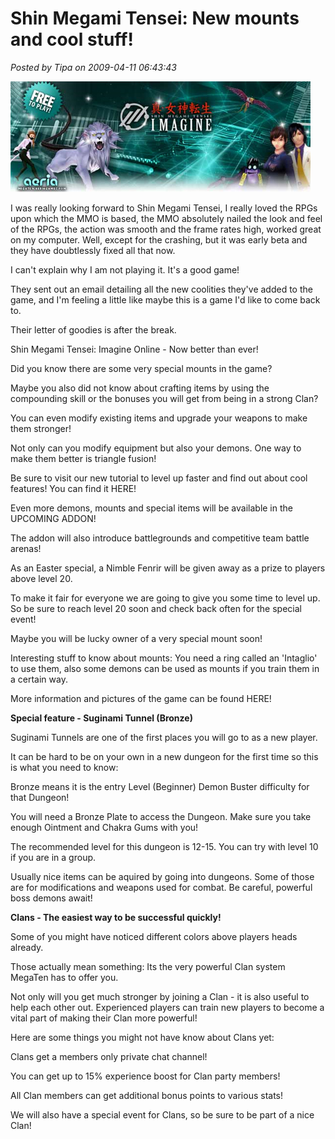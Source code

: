 # Shin Megami Tensei: New mounts and cool stuff!

*Posted by Tipa on 2009-04-11 06:43:43*

![smt](../../../uploads/2009/04/smt.jpg "smt")

I was really looking forward to Shin Megami Tensei, I really loved the RPGs upon which the MMO is based, the MMO absolutely nailed the look and feel of the RPGs, the action was smooth and the frame rates high, worked great on my computer. Well, except for the crashing, but it was early beta and they have doubtlessly fixed all that now.

I can't explain why I am not playing it. It's a good game!

They sent out an email detailing all the new coolities they've added to the game, and I'm feeling a little like maybe this is a game I'd like to come back to.

Their letter of goodies is after the break.


Shin Megami Tensei: Imagine Online - Now better than ever!

Did you know there are some very special mounts in the game?

Maybe you also did not know about crafting items by using the compounding skill or the bonuses you will get from being in a strong Clan?

You can even modify existing items and upgrade your weapons to make them stronger!

Not only can you modify equipment but also your demons. One way to make them better is triangle fusion!

Be sure to visit our new tutorial to level up faster and find out about cool features! You can find it HERE!

Even more demons, mounts and special items will be available in the UPCOMING ADDON!

The addon will also introduce battlegrounds and competitive team battle arenas!

As an Easter special, a Nimble Fenrir will be given away as a prize to players above level 20.

To make it fair for everyone we are going to give you some time to level up. So be sure to reach level 20 soon and check back often for the special event!

Maybe you will be lucky owner of a very special mount soon!

Interesting stuff to know about mounts: You need a ring called an 'Intaglio' to use them, also some demons can be used as mounts if you train them in a certain way.

More information and pictures of the game can be found HERE!

**Special feature - Suginami Tunnel (Bronze)**

Suginami Tunnels are one of the first places you will go to as a new player.

It can be hard to be on your own in a new dungeon for the first time so this is what you need to know:

Bronze means it is the entry Level (Beginner) Demon Buster difficulty for that Dungeon!

You will need a Bronze Plate to access the Dungeon. Make sure you take enough Ointment and Chakra Gums with you!

The recommended level for this dungeon is 12-15. You can try with level 10 if you are in a group.

Usually nice items can be aquired by going into dungeons. Some of those are for modifications and weapons used for combat. Be careful, powerful boss demons await!
 
**Clans - The easiest way to be successful quickly!**

Some of you might have noticed different colors above players heads already.

Those actually mean something: Its the very powerful Clan system MegaTen has to offer you.

Not only will you get much stronger by joining a Clan - it is also useful to help each other out. Experienced players can train new players to become a vital part of making their Clan more powerful!

Here are some things you might not have know about Clans yet:

Clans get a members only private chat channel!

You can get up to 15% experience boost for Clan party members!

All Clan members can get additional bonus points to various stats!

We will also have a special event for Clans, so be sure to be part of a nice Clan!

